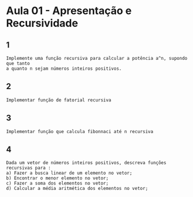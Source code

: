 # Aula 01 - Apresentação e Recursividade

## 1
```
Implemente uma função recursiva para calcular a potência a^n, supondo que tanto
a quanto n sejam números inteiros positivos.
```
## 2
```
Implementar função de fatorial recursiva
```
## 3
```
Implementar função que calcula fibonnaci até n recursiva
```
## 4
```
Dada um vetor de números inteiros positivos, descreva funções recursivas para :
a) Fazer a busca linear de um elemento no vetor;
b) Encontrar o menor elemento no vetor;
c) Fazer a soma dos elementos no vetor;
d) Calcular a média aritmética dos elementos no vetor;
```
